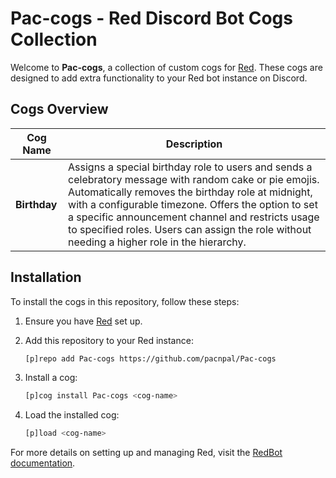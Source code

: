 # Pac-cogs - Red Discord Bot Cogs Collection

Welcome to **Pac-cogs**, a collection of custom cogs for [Red](https://github.com/Cog-Creators/Red-DiscordBot). These cogs are designed to add extra functionality to your Red bot instance on Discord.

## Cogs Overview

| Cog Name   | Description                                      |
|------------|--------------------------------------------------|
| **Birthday** | Assigns a special birthday role to users and sends a celebratory message with random cake or pie emojis. Automatically removes the birthday role at midnight, with a configurable timezone. Offers the option to set a specific announcement channel and restricts usage to specified roles. Users can assign the role without needing a higher role in the hierarchy. |

## Installation

To install the cogs in this repository, follow these steps:

1. Ensure you have [Red](https://github.com/Cog-Creators/Red-DiscordBot) set up.
2. Add this repository to your Red instance:

    ```bash
    [p]repo add Pac-cogs https://github.com/pacnpal/Pac-cogs
    ```

3. Install a cog:

    ```bash
    [p]cog install Pac-cogs <cog-name>
    ```

4. Load the installed cog:

    ```bash
    [p]load <cog-name>
    ```

For more details on setting up and managing Red, visit the [RedBot documentation](https://docs.discord.red).
